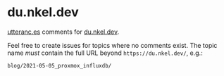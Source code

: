 # du.nkel.dev

[utteranc.es](https://utteranc.es/) comments for [du.nkel.dev](https://du.nkel.dev/).

Feel free to create issues for topics where no comments exist. The topic name _must_ contain the full URL beyond `https://du.nkel.dev/`, e.g.:
```
blog/2021-05-05_proxmox_influxdb/
```
